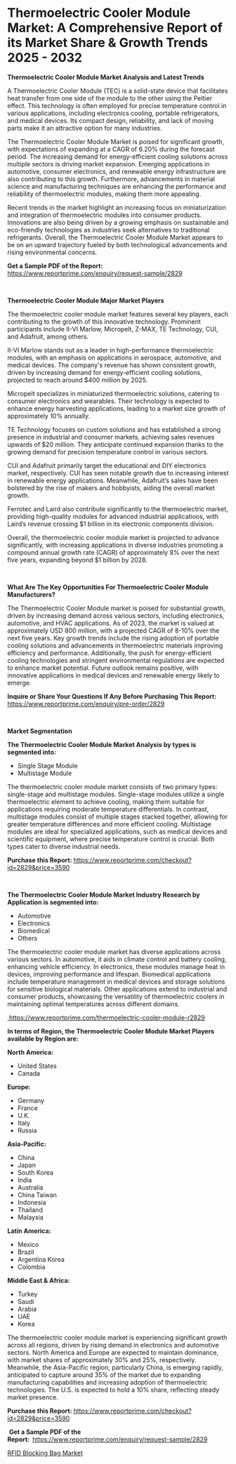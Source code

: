 <p><h1>Thermoelectric Cooler Module Market: A Comprehensive Report of its Market Share & Growth Trends 2025 - 2032</h1></p><p><strong>Thermoelectric Cooler Module Market Analysis and Latest Trends</strong></p>
<p><p>A Thermoelectric Cooler Module (TEC) is a solid-state device that facilitates heat transfer from one side of the module to the other using the Peltier effect. This technology is often employed for precise temperature control in various applications, including electronics cooling, portable refrigerators, and medical devices. Its compact design, reliability, and lack of moving parts make it an attractive option for many industries.</p><p>The Thermoelectric Cooler Module Market is poised for significant growth, with expectations of expanding at a CAGR of 6.20% during the forecast period. The increasing demand for energy-efficient cooling solutions across multiple sectors is driving market expansion. Emerging applications in automotive, consumer electronics, and renewable energy infrastructure are also contributing to this growth. Furthermore, advancements in material science and manufacturing techniques are enhancing the performance and reliability of thermoelectric modules, making them more appealing.</p><p>Recent trends in the market highlight an increasing focus on miniaturization and integration of thermoelectric modules into consumer products. Innovations are also being driven by a growing emphasis on sustainable and eco-friendly technologies as industries seek alternatives to traditional refrigerants. Overall, the Thermoelectric Cooler Module Market appears to be on an upward trajectory fueled by both technological advancements and rising environmental concerns.</p></p>
<p><strong>Get a Sample PDF of the Report:&nbsp;</strong> <a href="https://www.reportprime.com/enquiry/request-sample/2829?utm_campaign=1420&utm_medium=2&utm_source=Github&utm_content=ia&utm_term=18032025&utm_id=thermoelectric-cooler-module">https://www.reportprime.com/enquiry/request-sample/2829</a></p>
<p>&nbsp;</p>
<p><strong>Thermoelectric Cooler Module Major Market Players</strong></p>
<p><p>The thermoelectric cooler module market features several key players, each contributing to the growth of this innovative technology. Prominent participants include II-VI Marlow, Micropelt, Z-MAX, TE Technology, CUI, and Adafruit, among others. </p><p>II-VI Marlow stands out as a leader in high-performance thermoelectric modules, with an emphasis on applications in aerospace, automotive, and medical devices. The company's revenue has shown consistent growth, driven by increasing demand for energy-efficient cooling solutions, projected to reach around $400 million by 2025.</p><p>Micropelt specializes in miniaturized thermoelectric solutions, catering to consumer electronics and wearables. Their technology is expected to enhance energy harvesting applications, leading to a market size growth of approximately 10% annually.</p><p>TE Technology focuses on custom solutions and has established a strong presence in industrial and consumer markets, achieving sales revenues upwards of $20 million. They anticipate continued expansion thanks to the growing demand for precision temperature control in various sectors.</p><p>CUI and Adafruit primarily target the educational and DIY electronics market, respectively. CUI has seen notable growth due to increasing interest in renewable energy applications. Meanwhile, Adafruit’s sales have been bolstered by the rise of makers and hobbyists, aiding the overall market growth.</p><p>Ferrotec and Laird also contribute significantly to the thermoelectric market, providing high-quality modules for advanced industrial applications, with Laird’s revenue crossing $1 billion in its electronic components division.</p><p>Overall, the thermoelectric cooler module market is projected to advance significantly, with increasing applications in diverse industries promoting a compound annual growth rate (CAGR) of approximately 8% over the next five years, expanding beyond $1 billion by 2028.</p></p>
<p>&nbsp;</p>
<p><strong>What Are The Key Opportunities For Thermoelectric Cooler Module Manufacturers?</strong></p>
<p><p>The Thermoelectric Cooler Module market is poised for substantial growth, driven by increasing demand across various sectors, including electronics, automotive, and HVAC applications. As of 2023, the market is valued at approximately USD 800 million, with a projected CAGR of 8-10% over the next five years. Key growth trends include the rising adoption of portable cooling solutions and advancements in thermoelectric materials improving efficiency and performance. Additionally, the push for energy-efficient cooling technologies and stringent environmental regulations are expected to enhance market potential. Future outlook remains positive, with innovative applications in medical devices and renewable energy likely to emerge.</p></p>
<p><strong>Inquire or Share Your Questions If Any Before Purchasing This Report:</strong> <a href="https://www.reportprime.com/enquiry/pre-order/2829?utm_campaign=1420&utm_medium=2&utm_source=Github&utm_content=ia&utm_term=18032025&utm_id=thermoelectric-cooler-module">https://www.reportprime.com/enquiry/pre-order/2829</a></p>
<p>&nbsp;</p>
<p><strong>Market Segmentation</strong></p>
<p><strong>The Thermoelectric Cooler Module Market Analysis by types is segmented into:</strong></p>
<p><ul><li>Single Stage Module</li><li>Multistage Module</li></ul></p>
<p><p>The thermoelectric cooler module market consists of two primary types: single-stage and multistage modules. Single-stage modules utilize a single thermoelectric element to achieve cooling, making them suitable for applications requiring moderate temperature differentials. In contrast, multistage modules consist of multiple stages stacked together, allowing for greater temperature differences and more efficient cooling. Multistage modules are ideal for specialized applications, such as medical devices and scientific equipment, where precise temperature control is crucial. Both types cater to diverse industrial needs.</p></p>
<p><strong>Purchase this Report:&nbsp;</strong><a href="https://www.reportprime.com/checkout?id=2829&price=3590&utm_campaign=1420&utm_medium=2&utm_source=Github&utm_content=ia&utm_term=18032025&utm_id=thermoelectric-cooler-module">https://www.reportprime.com/checkout?id=2829&price=3590</a></p>
<p>&nbsp;</p>
<p><strong>The Thermoelectric Cooler Module Market Industry Research by Application is segmented into:</strong></p>
<p><ul><li>Automotive</li><li>Electronics</li><li>Biomedical</li><li>Others</li></ul></p>
<p><p>The thermoelectric cooler module market has diverse applications across various sectors. In automotive, it aids in climate control and battery cooling, enhancing vehicle efficiency. In electronics, these modules manage heat in devices, improving performance and lifespan. Biomedical applications include temperature management in medical devices and storage solutions for sensitive biological materials. Other applications extend to industrial and consumer products, showcasing the versatility of thermoelectric coolers in maintaining optimal temperatures across different domains.</p></p>
<p><a href="https://www.reportprime.com/thermoelectric-cooler-module-r2829?utm_campaign=1420&utm_medium=2&utm_source=Github&utm_content=ia&utm_term=18032025&utm_id=thermoelectric-cooler-module">&nbsp;https://www.reportprime.com/thermoelectric-cooler-module-r2829</a></p>
<p><strong>In terms of Region, the Thermoelectric Cooler Module Market Players available by Region are:</strong></p>
<p>
    <p> <strong> North America: </strong>
        <ul>
            <li>United States</li>
            <li>Canada</li>
        </ul>
        </p> 
    <p> <strong> Europe: </strong>
        <ul>
            <li>Germany</li>
            <li>France</li>
            <li>U.K.</li>
            <li>Italy</li>
            <li>Russia</li>
        </ul>
        </p> 
    <p> <strong> Asia-Pacific: </strong>
        <ul>
            <li>China</li>
            <li>Japan</li>
            <li>South Korea</li>
            <li>India</li>
            <li>Australia</li>
            <li>China Taiwan</li>
            <li>Indonesia</li>
            <li>Thailand</li>
            <li>Malaysia</li>
        </ul>
        </p> 
    <p> <strong> Latin America: </strong>
        <ul>
            <li>Mexico</li>
            <li>Brazil</li>
            <li>Argentina Korea</li>
            <li>Colombia</li>
        </ul>
        </p> 
    <p> <strong> Middle East & Africa: </strong>
        <ul>
            <li>Turkey</li>
            <li>Saudi</li>
            <li>Arabia</li>
            <li>UAE</li>
            <li>Korea</li>
        </ul>
    </p>
    </p>
<p><p>The thermoelectric cooler module market is experiencing significant growth across all regions, driven by rising demand in electronics and automotive sectors. North America and Europe are expected to maintain dominance, with market shares of approximately 30% and 25%, respectively. Meanwhile, the Asia-Pacific region, particularly China, is emerging rapidly, anticipated to capture around 35% of the market due to expanding manufacturing capabilities and increasing adoption of thermoelectric technologies. The U.S. is expected to hold a 10% share, reflecting steady market presence.</p></p>
<p><strong>Purchase this Report: </strong><a href="https://www.reportprime.com/checkout?id=2829&price=3590&utm_campaign=1420&utm_medium=2&utm_source=Github&utm_content=ia&utm_term=18032025&utm_id=thermoelectric-cooler-module">https://www.reportprime.com/checkout?id=2829&price=3590</a></p>
<p>&nbsp;<strong>Get a Sample PDF of the Report:&nbsp;&nbsp;</strong><a href="https://www.reportprime.com/enquiry/request-sample/2829?utm_campaign=1420&utm_medium=2&utm_source=Github&utm_content=ia&utm_term=18032025&utm_id=thermoelectric-cooler-module">https://www.reportprime.com/enquiry/request-sample/2829</a></p>
<p><strong></strong></p>
<p><p><a href="https://github.com/ridchycarlas/Market-Research-Report-List-1/blob/main/rfid-blocking-bag-market.md?utm_campaign=1420&utm_medium=2&utm_source=Github&utm_content=ia&utm_term=18032025&utm_id=thermoelectric-cooler-module">RFID Blocking Bag Market</a></p></p>